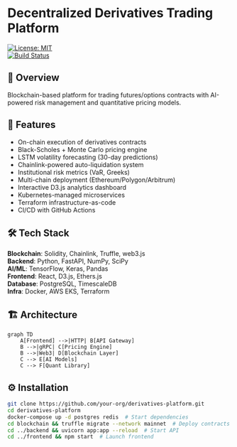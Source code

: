 # Decentralized Derivatives Trading Platform  
[![License: MIT](https://img.shields.io/badge/License-MIT-yellow.svg)](https://opensource.org/licenses/MIT)  
[![Build Status](https://github.com/your-org/derivatives-platform/actions/workflows/deploy.yml/badge.svg)](https://github.com/your-org/derivatives-platform/actions)  

## 📜 Overview  
Blockchain-based platform for trading futures/options contracts with AI-powered risk management and quantitative pricing models.  

## 🚀 Features  
- On-chain execution of derivatives contracts  
- Black-Scholes + Monte Carlo pricing engine  
- LSTM volatility forecasting (30-day predictions)  
- Chainlink-powered auto-liquidation system  
- Institutional risk metrics (VaR, Greeks)  
- Multi-chain deployment (Ethereum/Polygon/Arbitrum)  
- Interactive D3.js analytics dashboard  
- Kubernetes-managed microservices  
- Terraform infrastructure-as-code  
- CI/CD with GitHub Actions  

## 🛠️ Tech Stack  
**Blockchain**: Solidity, Chainlink, Truffle, web3.js  
**Backend**: Python, FastAPI, NumPy, SciPy  
**AI/ML**: TensorFlow, Keras, Pandas  
**Frontend**: React, D3.js, Ethers.js  
**Database**: PostgreSQL, TimescaleDB  
**Infra**: Docker, AWS EKS, Terraform  

## 🏗️ Architecture  
```mermaid
graph TD  
    A[Frontend] -->|HTTP| B[API Gateway]  
    B -->|gRPC| C[Pricing Engine]  
    B -->|Web3| D[Blockchain Layer]  
    C --> E[AI Models]  
    C --> F[Quant Library]
```

## ⚙️ Installation  
```bash
git clone https://github.com/your-org/derivatives-platform.git  
cd derivatives-platform  
docker-compose up -d postgres redis  # Start dependencies  
cd blockchain && truffle migrate --network mainnet  # Deploy contracts  
cd ../backend && uvicorn app:app --reload  # Start API  
cd ../frontend && npm start  # Launch frontend  
```
